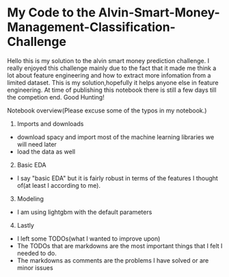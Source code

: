 # My Code to the Alvin-Smart-Money-Management-Classification-Challenge

Hello this is my solution to the alvin smart money prediction challenge. I really enjoyed this challenge mainly due to the fact that it made me think a lot about feature engineering and how to extract more infomation from a limited dataset. This is my solution,hopefully it helps anyone else in feature engineering. At time of publishing this notebook there is still a few days till the competion end. Good Hunting!



Notebook overview(Please excuse some of the typos in my notebook.)

1) Imports and downloads
- download spacy and import most of the machine learning libraries we will need later
- load the data as well

2) Basic EDA
- I say "basic EDA" but it is fairly robust in terms of the features I thought of(at least I according to me).

3) Modeling
- I am using lightgbm with the default parameters

4) Lastly
- I left some TODOs(what I wanted to improve upon)
- The TODOs that are  markdowns are the most important things that I felt I needed to do.
- The markdowns as comments are the problems I have solved or are minor issues
